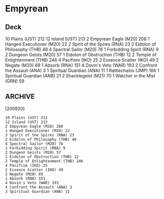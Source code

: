# Empyrean
## Deck
10 Plains (UST) 212
12 Island (UST) 213
2 Empyrean Eagle (M20) 208
1 Hanged Executioner (M20) 22
2 Spirit of the Spires (RNA) 23
2 Eidolon of Philosophy (THB) 48
4 Spectral Sailor (M20) 76
1 Forbidding Spirit (RNA) 9
2 Dungeon Geists (M20) 57
1 Eidolon of Obstruction (THB) 12
2 Temple of Enlightenment (THB) 246
4 Pacifism (IKO) 25
2 Essence Scatter (IKO) 49
2 Negate (M20) 69
1 Absorb (RNA) 151
4 Dovin's Veto (WAR) 193
2 Confront the Assault (ANA) 3
1 Spiritual Guardian (ANA) 11
1 Rattlechains (JMP) 166
1 Spiritual Guardian (ANB) 21
2 Shacklegeist (M21) 70
1 Watcher in the Mist (GRN) 59

## ARCHIVE
[200920]
```
10 Plains (UST) 212
12 Island (UST) 213
2 Empyrean Eagle (M20) 208
1 Hanged Executioner (M20) 22
3 Spirit of the Spires (RNA) 23
2 Eidolon of Philosophy (THB) 48
4 Spectral Sailor (M20) 76
1 Forbidding Spirit (RNA) 9
2 Dungeon Geists (M20) 57
1 Eidolon of Obstruction (THB) 12
2 Temple of Enlightenment (THB) 246
4 Pacifism (IKO) 25
2 Essence Scatter (IKO) 49
2 Negate (M20) 69
1 Absorb (RNA) 151
4 Dovin's Veto (WAR) 193
4 Confront the Assault (ANA) 3
3 Spiritual Guardian (ANA) 11


```